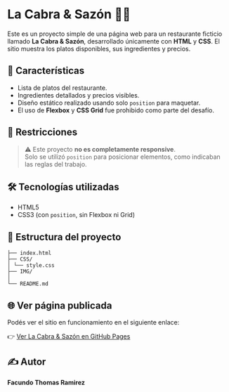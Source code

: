 # La Cabra & Sazón 🐐🍲

Este es un proyecto simple de una página web para un restaurante ficticio llamado **La Cabra & Sazón**, desarrollado únicamente con **HTML** y **CSS**. El sitio muestra los platos disponibles, sus ingredientes y precios.

## 📌 Características

- Lista de platos del restaurante.
- Ingredientes detallados y precios visibles.
- Diseño estático realizado usando solo `position` para maquetar.
- El uso de **Flexbox** y **CSS Grid** fue prohibido como parte del desafío.

## 🚫 Restricciones

> ⚠️ Este proyecto **no es completamente responsive**.  
> Solo se utilizó `position` para posicionar elementos, como indicaban las reglas del trabajo.

## 🛠️ Tecnologías utilizadas

- HTML5
- CSS3 (con `position`, sin Flexbox ni Grid)

## 📂 Estructura del proyecto
```
├── index.html
├── CSS/
│ └── style.css
├── IMG/
│ 
└── README.md
```


## 🌐 Ver página publicada

Podés ver el sitio en funcionamiento en el siguiente enlace:

👉 [Ver La Cabra & Sazón en GitHub Pages](https://facuuurz.github.io/Menu-Digital/)

## ✍️ Autor

**Facundo Thomas Ramirez**
